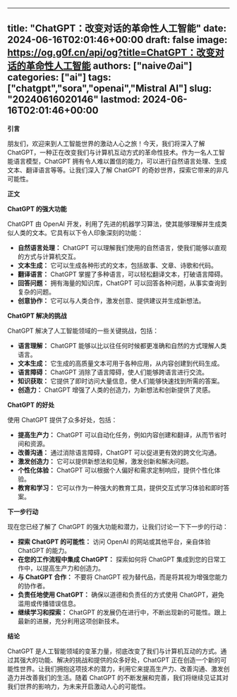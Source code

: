 
---
title: "ChatGPT：改变对话的革命性人工智能"
date: 2024-06-16T02:01:46+00:00
draft: false
image: https://og.g0f.cn/api/og?title=ChatGPT：改变对话的革命性人工智能
authors: ["naiveのai"]
categories: ["ai"]
tags: ["chatgpt","sora","openai","Mistral AI"]
slug: "20240616020146"
lastmod: 2024-06-16T02:01:46+00:00
---
**引言**

朋友们，欢迎来到人工智能世界的激动人心之旅！今天，我们将深入了解 ChatGPT，一种正在改变我们与计算机互动方式的革命性技术。作为一名人工智能语言模型，ChatGPT 拥有令人难以置信的能力，可以进行自然语言处理、生成文本、翻译语言等等。让我们深入了解 ChatGPT 的奇妙世界，探索它带来的非凡可能性。

**正文**

**ChatGPT 的强大功能**

ChatGPT 由 OpenAI 开发，利用了先进的机器学习算法，使其能够理解并生成类似人类的文本。它具有以下令人印象深刻的功能：

* **自然语言处理：** ChatGPT 可以理解我们使用的自然语言，使我们能够以直观的方式与计算机交互。
* **文本生成：** 它可以生成各种形式的文本，包括故事、文章、诗歌和代码。
* **翻译语言：** ChatGPT 掌握了多种语言，可以轻松翻译文本，打破语言障碍。
* **回答问题：** 拥有海量的知识库，ChatGPT 可以回答各种问题，从事实查询到复杂的问题。
* **创意协作：** 它可以与人类合作，激发创意、提供建议并生成新想法。

**ChatGPT 解决的挑战**

ChatGPT 解决了人工智能领域的一些关键挑战，包括：

* **语言理解：** ChatGPT 能够以比以往任何时候都更准确和自然的方式理解人类语言。
* **文本生成：** 它生成的高质量文本可用于各种应用，从内容创建到代码生成。
* **语言障碍：** ChatGPT 消除了语言障碍，使人们能够跨语言进行交流。
* **知识获取：** 它提供了即时访问大量信息，使人们能够快速找到所需的答案。
* **创造力：** ChatGPT 增强了人类的创造力，为新想法和创新提供了灵感。

**ChatGPT 的好处**

使用 ChatGPT 提供了众多好处，包括：

* **提高生产力：** ChatGPT 可以自动化任务，例如内容创建和翻译，从而节省时间和资源。
* **改善沟通：** 通过消除语言障碍，ChatGPT 可以促进更有效的跨文化沟通。
* **激发创造力：** 它可以提供新想法和见解，激发创新和解决问题。
* **个性化体验：** ChatGPT 可以根据个人偏好和需求定制响应，提供个性化体验。
* **教育和学习：** 它可以作为一种强大的教育工具，提供交互式学习体验和即时答案。

**下一步行动**

现在您已经了解了 ChatGPT 的强大功能和潜力，让我们讨论一下下一步的行动：

* **探索 ChatGPT 的可能性：** 访问 OpenAI 的网站或其他平台，亲自体验 ChatGPT 的能力。
* **在您的工作流程中集成 ChatGPT：** 探索如何将 ChatGPT 集成到您的日常工作中，以提高生产力和创造力。
* **与 ChatGPT 合作：** 不要将 ChatGPT 视为替代品，而是将其视为增强您能力的协作者。
* **负责任地使用 ChatGPT：** 确保以道德和负责任的方式使用 ChatGPT，避免滥用或传播错误信息。
* **继续学习和探索：** ChatGPT 的发展仍在进行中，不断出现新的可能性。跟上最新的进展，充分利用这项创新技术。

**结论**

ChatGPT 是人工智能领域的变革力量，彻底改变了我们与计算机互动的方式。通过其强大的功能、解决的挑战和提供的众多好处，ChatGPT 正在创造一个新的可能性世界。让我们拥抱这项技术的潜力，利用它来提高生产力、改善沟通、激发创造力并改善我们的生活。随着 ChatGPT 的不断发展和完善，我们将继续见证其对我们世界的影响力，为未来开启激动人心的可能性。
